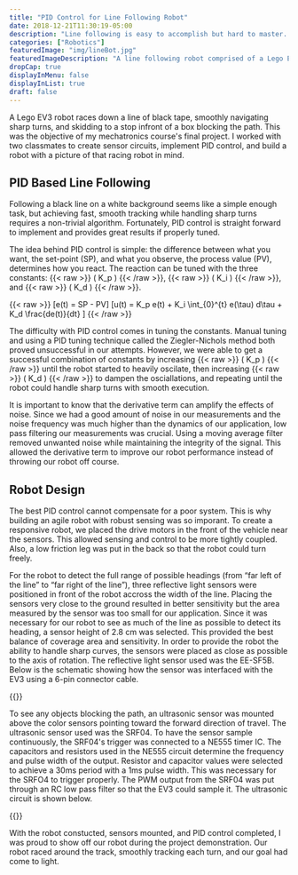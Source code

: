 ```yaml
---
title: "PID Control for Line Following Robot"
date: 2018-12-21T11:30:19-05:00
description: "Line following is easy to accomplish but hard to master. PID Control, while more challenging to implement and tune, provides effective smooth tracking and quick response."
categories: ["Robotics"]
featuredImage: "img/lineBot.jpg"
featuredImageDescription: "A line following robot comprised of a Lego EV3 and hand-soldered sensor circuits"
dropCap: true
displayInMenu: false
displayInList: true
draft: false
---
```


A Lego EV3 robot races down a line of black tape, smoothly navigating sharp turns, and skidding to a stop infront of a box blocking the path. This was the objective of my mechatronics course's final project. I worked with two classmates to create sensor circuits, implement PID control, and build a robot with a picture of that racing robot in mind.

## PID Based Line Following

Following a black line on a white background seems like a simple enough task, but achieving fast, smooth tracking while handling sharp turns requires a non-trivial algorithm. Fortunately, PID control is straight forward to implement and provides great results if properly tuned.

The idea behind PID control is simple: the difference between what you want, the set-point (SP), and what you observe, the process value (PV), determines how you react. The reaction can be tuned with the three constants: {{< raw >}} \( K_p \) {{< /raw >}}, {{< raw >}} \( K_i \) {{< /raw >}}, and {{< raw >}} \( K_d \) {{< /raw >}}.

{{< raw >}}
\[e(t) = SP - PV\]
\[u(t) = K_p e(t) + K_i \int_{0}^{t} e(\tau) d\tau + K_d \frac{de(t)}{dt} \]
{{< /raw >}}

The difficulty with PID control comes in tuning the constants. Manual tuning and using a PID tuning technique called the Ziegler-Nichols method both proved unsuccessful in our attempts. However, we were able to get a successful combination of constants by increasing {{< raw >}} \( K_p \) {{< /raw >}} until the robot started to heavily oscilate, then increasing {{< raw >}} \( K_d \) {{< /raw >}} to dampen the osciallations, and repeating until the robot could handle sharp turns with smooth execution.

It is important to know that the derivative term can amplify the effects of noise. Since we had a good amount of noise in our measurements and the noise frequency was much higher than the dynamics of our application, low pass filtering our measurements was crucial. Using a moving average filter removed unwanted noise while maintaining the integrity of the signal. This allowed the derivative term to improve our robot performance instead of throwing our robot off course.

## Robot Design

The best PID control cannot compensate for a poor system. This is why building an agile robot with robust sensing was so imporant. To create a responsive robot, we placed the drive motors in the front of the vehicle near the sensors. This allowed sensing and control to be more tightly coupled. Also, a low friction leg was put in the back so that the robot could turn freely.

For the robot to detect the full range of possible headings (from “far left of the line” to “far right of the line”), three reflective light sensors were positioned in front of the robot accross the width of the line. Placing the sensors very close to the ground resulted in better sensitivity but the area measured by the sensor was too small for our application. Since it was necessary for our robot to see as much of the line as possible to detect its heading, a sensor height of 2.8 cm was selected. This provided the best balance of coverage area and sensitivity. In order to provide the robot the ability to handle sharp curves, the sensors were placed as close as possible to the axis of rotation. The reflective light sensor used was the EE-SF5B. Below is the schematic showing how the sensor was interfaced with the EV3 using a 6-pin connector cable.

{{<smallimg src="/img/reflectiveOpticalSensorSchematic.png" alt="Schematic for reflective light sensor">}}

To see any objects blocking the path, an ultrasonic sensor was mounted above the color sensors pointing toward the forward direction of travel. The ultrasonic sensor used was the SRF04. To have the sensor sample continuously, the SRF04's trigger was connected to a NE555 timer IC. The capacitors and resistors used in the NE555 circuit determine the frequency and pulse width of the output. Resistor and capacitor values were selected to achieve a 30ms period with a 1ms pulse width. This was necessary for the SRFO4 to trigger properly. The PWM output from the SRF04 was put through an RC low pass filter so that the EV3 could sample it. The ultrasonic circuit is shown below.

{{<smallimg src="/img/ultrasonicSensorSchematic.png" alt="Schematic for the ultrasonic sensor">}}

With the robot constucted, sensors mounted, and PID control completed, I was proud to show off our robot during the project demonstration. Our robot raced around the track, smoothly tracking each turn, and our goal had come to light.